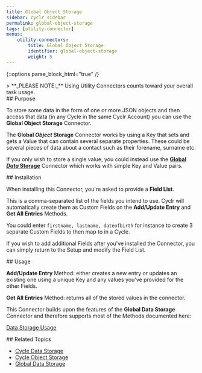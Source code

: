 ```yaml
---
title: Global Object Storage
sidebar: cyclr_sidebar
permalink: global-object-storage
tags: [utility-connector]
menus:
    utility-connectors:
        title: Global Object Storage
        identifier: global-object-storage
        weight: 5
---
```

{::options parse_block_html="true" /}
<section class="card">
> **_PLEASE NOTE:_** Using Utility Connectors counts toward your overall task usage.


</section>
<section class="card">
## Purpose


To store some data in the form of one or more JSON objects and then access that data (in any Cycle in the same Cyclr Account) you can use the **Global Object Storage** Connector.

The **Global *Object* Storage** Connector works by using a Key that sets and gets a Value that can contain several separate properties.  These could be several pieces of data about a contact such as their forename, surname etc.

If you only wish to store a single value, you could instead use the **[Global *Data* Storage](./global-data-storage)** Connector which works with simple Key and Value pairs.


</section>
<section class="card">
## Installation

When installing this Connector, you're asked to provide a **Field List**.

This is a comma-separated list of the fields you intend to use.  Cyclr will automatically create them as Custom Fields on the **Add/Update Entry** and **Get All Entries** Methods.

You could enter ```firstname, lastname, dateofbirth``` for instance to create 3 separate Custom Fields to then map to in a Cycle.

If you wish to add additional Fields after you've installed the Connector, you can simply return to the Setup and modify the Field List.


</section>
<section class="card">
## Usage

**Add/Update Entry** Method: either creates a new entry or updates an existing one using a unique Key and any values you've provided for the other Fields.

**Get All Entries** Method: returns all of the stored values in the connector.

This Connector builds upon the features of the **Global Data Storage** Connector and therefore supports most of the Methods documented here:

[Data Storage Usage](./data-storage-usage)


</section>
<section class="card">
## Related Topics

* [Cycle Data Storage](./cycle-data-storage)
* [Cycle Object Storage](./cycle-object-storage)
* [Global Data Storage](./global-data-storage)

</section>
